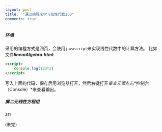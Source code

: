 ```yaml
---
layout: post
title:  "通过编程来学习线性代数1.0"
comments: true
---
```


##### 环境

采用的编程方式是网页，会使用`javascript`来实现线性代数中的计算方法。
比如文件***linearAlgebra.html***:
```html
<script>
    console.log(123*2)
</script>
```

写入上面的代码，保存后用浏览器打开，然后右键打开*审查元素*点击*控制台（Console）*来查看输出。

##### 解二元线性方程组

a<font size=2>11</font>

(未完)

